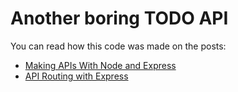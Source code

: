 # Another boring TODO API

You can read how this code was made on the posts:
- [Making APIs With Node and Express](http://onlythepixel.com/2016/12/11/making-apis-with-node-and-express/)
- [API Routing with Express](http://onlythepixel.com/2016/12/17/api-routing-with-express/)
